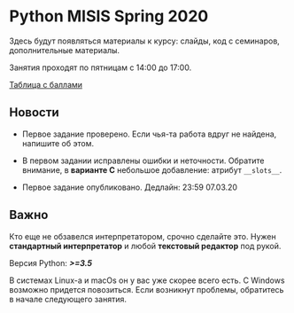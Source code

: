 # Python MISIS Spring 2020

Здесь будут появляться материалы к курсу: слайды, код с семинаров, дополнительные материалы.

Занятия проходят по пятницам с 14:00 до 17:00.

[Таблица с баллами](https://docs.google.com/spreadsheets/d/1KXf3ejTjPVYbJHih3mzw3vG17xN-Ir-3jNrXu7zil0A/edit?usp=sharing)

## Новости

* Первое задание проверено. Если чья-та работа вдруг не найдена, напишите об этом.

* В первом задании исправлены ошибки и неточности. Обратите внимание, в **варианте С** небольшое добавление: атрибут `__slots__`.

* Первое задание опубликовано. Дедлайн: 23:59 07.03.20

## Важно

Кто еще не обзавелся интерпретатором, срочно сделайте это. Нужен **стандартный интерпретатор** и любой **текстовый редактор** под рукой.

Версия Python: ***>=3.5***

В системах Linux-а и macOs он у вас уже скорее всего есть. С Windows возможно придется повозиться. Если возникнут проблемы, обратитесь в начале следующего занятия.
